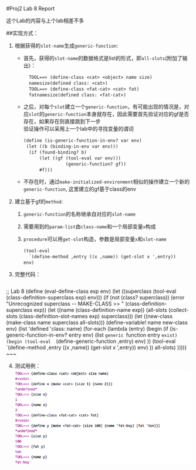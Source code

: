 #Proj2 Lab 8 Report

这个Lab的内容与上个lab相差不多

##实现方式：
1. 根据获得的`slot-name`生成`generic-function`:
    * 首先，获得的`slot-name`的数据格式是list的形式，即`all-slots`(附加了输出)：
    
            TOOL==> (define-class <cat> <object> name size)
            namesize(defined class: <cat>)
            TOOL==> (define-class <fat-cat> <cat> fat)
            fatnamesize(defined class: <fat-cat>)
    * 之后，对每个`slot`建立一个`generic-function`，有可能出现的情况是，对应`slot`的`generic-function`本身就存在，因此需要首先验证对应的gf是否存在，如果存在则直接跳到下一步  
        验证操作可以采用上一个lab中的寻找变量的谓词
        
        ~~~ 
        (define (is-generic-function-in-env? var env)
         (let ((b (binding-in-env var env)))
          (if (found-binding? b)
              (let ((gf (tool-eval var env)))
                        (generic-function? gf))
              #f)))
        ~~~
    * 不存在时，通过`make-initialized-environment`相似的操作建立一个新的`generic-function`, 这里建立的gf基于class的env
2. 建立基于gf的`method`:
    1. `generic-function`的名称继承自对应的`slot-name`
    2. 需要用到的`param-list`由`class-name`和一个局部变量`x`构成
    3. `procedure`可以用`get-slot`构造，参数是局部变量`x`和`slot-name`  
    
       ~~~
       (tool-eval
         `(define-method ,entry ((x ,name)) (get-slot x ',entry))
       env)
       ~~~
       
3. 完整代码：

    ~~~
;; Lab 8
(define (eval-define-class exp env)
  (let ((superclass (tool-eval (class-definition-superclass exp)
                               env)))
    (if (not (class? superclass))
        (error "Unrecognized superclass -- MAKE-CLASS >> "
               (class-definition-superclass exp))
        (let ((name (class-definition-name exp))
              (all-slots (collect-slots
                          (class-definition-slot-names exp)
                          superclass)))
          (let ((new-class
                 (make-class name superclass all-slots)))
            (define-variable! name new-class env)
            (list 'defined 'class: name)
            (for-each
             (lambda (entry) 
               (begin
                 (if (is-generic-function-in-env? entry env)
                     (list `generic `function entry `exist)
                     (begin
                       (tool-eval 
                        `(define-generic-function ,entry)
                        env)
                       ))
                 (tool-eval
                  `(define-method ,entry ((x ,name)) (get-slot x ',entry))
                  env)
                 ))
             all-slots)
            )))))
    ~~~

4. 测试用例：
    ![image](https://raw.githubusercontent.com/ArthasZRZ/VELVET-PROGRAMMING/master/SICP/proj2/Lab%20Exercise%208.png)